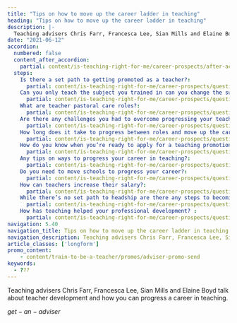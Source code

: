 ```yaml
---
title: "Tips on how to move up the career ladder in teaching"
heading: "Tips on how to move up the career ladder in teaching"
description: |-
  Teaching advisers Chris Farr, Francesca Lee, Sian Mills and Elaine Boyd talk about teacher development and how you can progress a career in teaching.
date: "2021-06-12"
accordion:
  numbered: false
  content_after_accordion:
    partial: content/is-teaching-right-for-me/career-prospects/after-accordion
  steps:
    Is there a set path to getting promoted as a teacher?:
      partial: content/is-teaching-right-for-me/career-prospects/question-1
    Can you only teach the subject you trained in can you change the subject you teach?:
      partial: content/is-teaching-right-for-me/career-prospects/question-2
    What are teacher pastoral care roles?:
      partial: content/is-teaching-right-for-me/career-prospects/question-3
    Are there any challenges you had to overcome progressing your teaching career?:
      partial: content/is-teaching-right-for-me/career-prospects/question-4
    How long does it take to progress between roles and move up the career ladder in teaching?:
      partial: content/is-teaching-right-for-me/career-prospects/question-5
    How do you know when you’re ready to apply for a teaching promotion or move to the next stage in your teaching career?:
      partial: content/is-teaching-right-for-me/career-prospects/question-6
    Any tips on ways to progress your career in teaching?:
      partial: content/is-teaching-right-for-me/career-prospects/question-7
    Do you need to move schools to progress your career?:
      partial: content/is-teaching-right-for-me/career-prospects/question-8
    How can teachers increase their salary?:
      partial: content/is-teaching-right-for-me/career-prospects/question-9
    While there’s no set path to headship are there any steps to becoming a head you need to consider?:
      partial: content/is-teaching-right-for-me/career-prospects/question-10
    How has teaching helped your professional development? :
      partial: content/is-teaching-right-for-me/career-prospects/question-11
navigation: 5.40
navigation_title: Tips on how to move up the career ladder in teaching
navigation_description: Teaching advisers Chris Farr, Francesca Lee, Sian Mills and Elaine Boyd talk about teacher development and how you can progress a career in teaching.
article_classes: ['longform']
promo_content:
    - content/train-to-be-a-teacher/promos/adviser-promo-send
keywords:
  - ???
---
```

Teaching advisers Chris Farr, Francesca Lee, Sian Mills and Elaine Boyd talk about teacher development and how you can progress a career in teaching.

$get-an-adviser$
